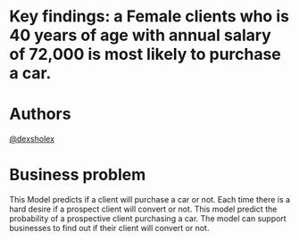 # Key findings: a Female clients who is 40 years of age with annual salary of 72,000 is most likely to purchase a car.

# Authors
[@dexsholex](www.github.com/dexsholex)

# Business problem
This Model predicts if a client will purchase a car or not. Each time there is a hard desire if a prospect client will convert or not. This model predict the probability of a prospective client purchasing a car. The model can support businesses to find out if their client will convert or not.

